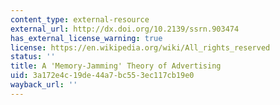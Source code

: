 ```yaml
---
content_type: external-resource
external_url: http://dx.doi.org/10.2139/ssrn.903474
has_external_license_warning: true
license: https://en.wikipedia.org/wiki/All_rights_reserved
status: ''
title: A 'Memory-Jamming' Theory of Advertising
uid: 3a172e4c-19de-44a7-bc55-3ec117cb19e0
wayback_url: ''
---
```

